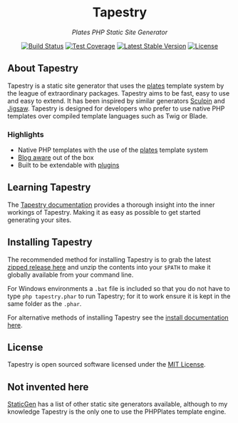 <h1 align="center">Tapestry</h1>
<p align="center"><em>Plates PHP Static Site Generator</em></p>

<p align="center">
  <a href="https://travis-ci.org/tapestry-cloud/tapestry"><img src="https://travis-ci.org/tapestry-cloud/tapestry.svg?branch=master" alt="Build Status"></a>
  <a href="https://codeclimate.com/github/tapestry-cloud/tapestry/coverage"><img src="https://codeclimate.com/github/tapestry-cloud/tapestry/badges/coverage.svg" alt="Test Coverage"></a>
  <a href="https://packagist.org/packages/tapestry-cloud/tapestry"><img src="https://poser.pugx.org/tapestry-cloud/tapestry/v/stable.svg" alt="Latest Stable Version"></a>
  <a href="LICENSE"><img src="https://poser.pugx.org/laravel/framework/license.svg" alt="License"></a>
</p>

## About Tapestry
Tapestry is a static site generator that uses the [plates](http://platesphp.com/) template system by the league of extraordinary packages. Tapestry aims to be fast, easy to use and easy to extend. It has been inspired by similar generators [Sculpin](https://sculpin.io/) and [Jigsaw](http://jigsaw.tighten.co/). Tapestry is designed for developers who prefer to use native PHP templates over compiled template languages such as Twig or Blade. 

### Highlights
* Native PHP templates with the use of the [plates](http://platesphp.com/) template system
* [Blog aware](https://www.tapestry.cloud/documentation/your-content/) out of the box
* Built to be extendable with [plugins](https://www.tapestry.cloud/documentation/working-examples/#plugins)

## Learning Tapestry
The [Tapestry documentation](https://www.tapestry.cloud/documentation/?utm_source=github&utm_medium=referral&utm_campaign=README) provides a thorough insight into the inner workings of Tapestry. Making it as easy as possible to get started generating your sites.

## Installing Tapestry
The recommended method for installing Tapestry is to grab the latest [zipped release here](https://github.com/carbontwelve/tapestry/releases) and unzip the contents into your `$PATH` to make it globally available from your command line.

For Windows environments a `.bat` file is included so that you do not have to type `php tapestry.phar` to run Tapestry; for it to work ensure it is kept in the same folder as the `.phar`.

For alternative methods of installing Tapestry see the [install documentation here](https://www.tapestry.cloud/documentation/installation/?utm_source=github&utm_medium=referral&utm_campaign=README).

## License
Tapestry is open sourced software licensed under the [MIT License](LICENSE).

## Not invented here
[StaticGen](https://www.staticgen.com/) has a list of other static site generators available, although to my knowledge Tapestry is the only one to use the PHPPlates template engine.

